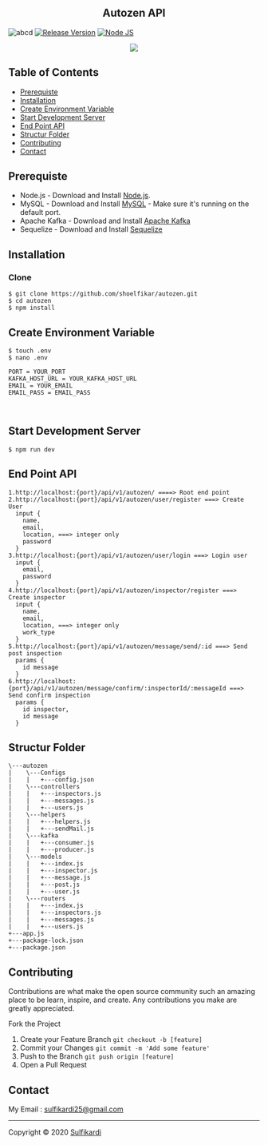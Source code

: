 <h2 align="center">Autozen API</h2>



![abcd](https://img.shields.io/badge/Code%20Style-Standard-green) [![Release Version](https://img.shields.io/badge/release-v.1.0-blue)](https://github.com/shoelfikar/Backend-book-library-expressjs/releases/tag/1.0) [![Node JS](https://img.shields.io/badge/Dependencies-Express%20JS-green)](https://nodejs.org/en/)


<p align="center">
  <a href="https://nodejs.org/">
    <img src="https://cdn-images-1.medium.com/max/871/1*d2zLEjERsrs1Rzk_95QU9A.png">
  </a>
</p>

## Table of Contents

* [Prerequiste](#Prerequiste)
* [Installation](#Installation)
* [Create Environment Variable](#create-environment-variable)
* [Start Development Server](#Start-Development-Server)
* [End Point API](#End-Point-API)
* [Structur Folder](#Structur-Folder)
* [Contributing](#Contributing)
* [Contact](#Contact)

## Prerequiste
- Node.js - Download and Install [Node.js](https://nodejs.org/en/).
- MySQL - Download and Install [MySQL](https://www.mysql.com/downloads/) - Make sure it's running on the default port.
- Apache Kafka - Download and Install [Apache Kafka](https://kafka.apache.org/)
- Sequelize - Download and Install [Sequelize](https://sequelize.org/)

## Installation
### Clone
```
$ git clone https://github.com/shoelfikar/autozen.git
$ cd autozen
$ npm install
```

## Create Environment Variable
```
$ touch .env
$ nano .env
```

```
PORT = YOUR_PORT
KAFKA_HOST_URL = YOUR_KAFKA_HOST_URL
EMAIL = YOUR_EMAIL
EMAIL_PASS = EMAIL_PASS



```

## Start Development Server
```
$ npm run dev
```
## End Point API
```
1.http://localhost:{port}/api/v1/autozen/ ====> Root end point
2.http://localhost:{port}/api/v1/autozen/user/register ===> Create User
  input {
    name,
    email,
    location, ===> integer only
    password
  }
3.http://localhost:{port}/api/v1/autozen/user/login ===> Login user
  input {
    email,
    password
  }
4.http://localhost:{port}/api/v1/autozen/inspector/register ===> Create inspector
  input {
    name,
    email,
    location, ===> integer only
    work_type
  }
5.http://localhost:{port}/api/v1/autozen/message/send/:id ===> Send post inspection
  params {
    id message
  }
6.http://localhost:{port}/api/v1/autozen/message/confirm/:inspectorId/:messageId ===> Send confirm inspection
  params {
    id inspector,
    id message
  }
```

## Structur Folder
```
\---autozen
|    \---Configs
|    |   +---config.json            
|    \---controllers
|    |   +---inspectors.js
|    |   +---messages.js
|    |   +---users.js
|    \---helpers
|    |   +---helpers.js
|    |   +---sendMail.js
|    \---kafka
|    |   +---consumer.js
|    |   +---producer.js
|    \---models
|    |   +---index.js
|    |   +---inspector.js
|    |   +---message.js
|    |   +---post.js
|    |   +---user.js
|    \---routers
|    |   +---index.js
|    |   +---inspectors.js
|    |   +---messages.js
|    |   +---users.js
+---app.js
+---package-lock.json
+---package.json
```



## Contributing

Contributions are what make the open source community such an amazing place to be learn, inspire, and create. Any contributions you make are greatly appreciated.

Fork the Project
1. Create your Feature Branch  ```git checkout -b [feature]```
2. Commit your Changes ```git commit -m 'Add some feature'```
3. Push to the Branch ```git push origin [feature]```
4. Open a Pull Request


## Contact

My Email : sulfikardi25@gmail.com



---
Copyright © 2020 [Sulfikardi](https://github.com/shoelfikar/)
